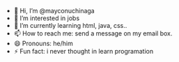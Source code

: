 - 👋 Hi, I’m @mayconuchinaga
- 👀 I’m interested in jobs
- 🌱 I’m currently learning html, java, css..
- 📫 How to reach me: send a message on my email box.
- 😄 Pronouns: he/him
- ⚡ Fun fact: i never thought in learn programation

<!---
mayconuchinaga/mayconuchinaga is a ✨ special ✨ repository because its `README.md` (this file) appears on your GitHub profile.
You can click the Preview link to take a look at your changes.
--->
